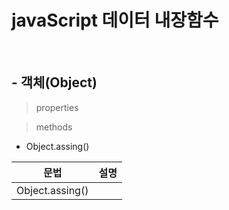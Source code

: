 # javaScript 데이터 내장함수

<br />

## - 객체(Object)

> properties

> methods
  - Object.assing()

  문법 | 설명
  --|--
  Object.assing() | 